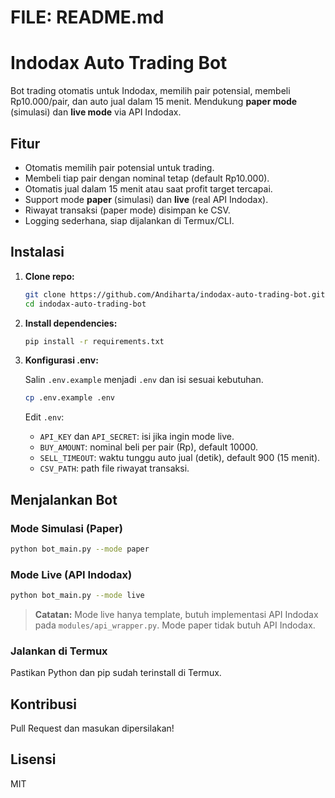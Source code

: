 # FILE: README.md

# Indodax Auto Trading Bot

Bot trading otomatis untuk Indodax, memilih pair potensial, membeli Rp10.000/pair, dan auto jual dalam 15 menit. Mendukung **paper mode** (simulasi) dan **live mode** via API Indodax.

## Fitur

- Otomatis memilih pair potensial untuk trading.
- Membeli tiap pair dengan nominal tetap (default Rp10.000).
- Otomatis jual dalam 15 menit atau saat profit target tercapai.
- Support mode **paper** (simulasi) dan **live** (real API Indodax).
- Riwayat transaksi (paper mode) disimpan ke CSV.
- Logging sederhana, siap dijalankan di Termux/CLI.

## Instalasi

1. **Clone repo:**

    ```bash
    git clone https://github.com/Andiharta/indodax-auto-trading-bot.git
    cd indodax-auto-trading-bot
    ```

2. **Install dependencies:**

    ```bash
    pip install -r requirements.txt
    ```

3. **Konfigurasi .env:**

    Salin `.env.example` menjadi `.env` dan isi sesuai kebutuhan.

    ```bash
    cp .env.example .env
    ```

    Edit `.env`:

    - `API_KEY` dan `API_SECRET`: isi jika ingin mode live.
    - `BUY_AMOUNT`: nominal beli per pair (Rp), default 10000.
    - `SELL_TIMEOUT`: waktu tunggu auto jual (detik), default 900 (15 menit).
    - `CSV_PATH`: path file riwayat transaksi.

## Menjalankan Bot

### Mode Simulasi (Paper)

```bash
python bot_main.py --mode paper
```

### Mode Live (API Indodax)

```bash
python bot_main.py --mode live
```

> **Catatan:** Mode live hanya template, butuh implementasi API Indodax pada `modules/api_wrapper.py`. Mode paper tidak butuh API Indodax.

### Jalankan di Termux

Pastikan Python dan pip sudah terinstall di Termux.

## Kontribusi

Pull Request dan masukan dipersilakan!

## Lisensi

MIT
